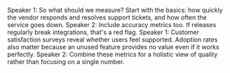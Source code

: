 Speaker 1: So what should we measure? Start with the basics: how quickly the vendor responds and resolves support tickets, and how often the service goes down.
Speaker 2: Include accuracy metrics too. If releases regularly break integrations, that's a red flag.
Speaker 1: Customer satisfaction surveys reveal whether users feel supported. Adoption rates also matter because an unused feature provides no value even if it works perfectly.
Speaker 2: Combine these metrics for a holistic view of quality rather than focusing on a single number.
